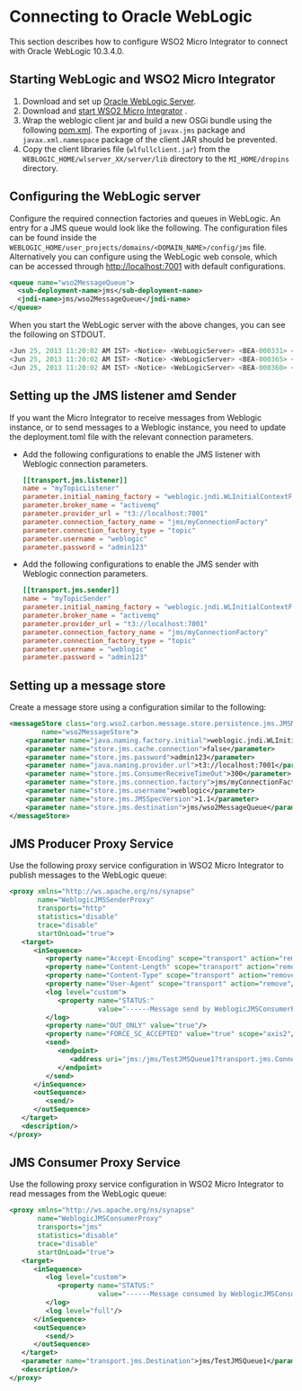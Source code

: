 # Connecting to Oracle WebLogic

This section describes how to configure WSO2 Micro Integrator to connect with Oracle WebLogic 10.3.4.0.

## Starting WebLogic and WSO2 Micro Integrator

1.  Download and set up [Oracle WebLogic Server](http://www.oracle.com/technetwork/middleware/weblogic/downloads/wls-main-097127.html).
2.  Download and [start WSO2 Micro Integrator](https://docs.wso2.com/display/EI650/Running+the+Product) .
3.  Wrap the weblogic client jar and build a new OSGi bundle using the following [pom.xml](https://svn.wso2.org/repos/wso2/scratch/lasantha/weblogic-wrapper/pom.xml). The exporting of `javax.jms` package and `javax.xml.namespace` package of the client JAR should be prevented.
4.  Copy the client libraries file (`wlfullclient.jar`) from the `WEBLOGIC_HOME/wlserver_XX/server/lib` directory to the `MI_HOME/dropins` directory.

## Configuring the WebLogic server

Configure the required connection factories and queues in WebLogic. An entry for a JMS queue would look like the following. The configuration
files can be found inside the `WEBLOGIC_HOME/user_projects/domains/<DOMAIN_NAME>/config/jms` file. Alternatively you can configure using the WebLogic web console, which can be accessed through [http://localhost:7001](http://localhost:7001/) with default configurations.

```xml
<queue name="wso2MessageQueue">
  <sub-deployment-name>jms</sub-deployment-name>
  <jndi-name>jms/wso2MessageQueue</jndi-name>
</queue>
```

When you start the WebLogic server with the above changes, you can see the following on STDOUT.

```java
<Jun 25, 2013 11:20:02 AM IST> <Notice> <WebLogicServer> <BEA-000331> <Started WebLogic Admin Server "AdminServer" for domain "wso2" running in Development Mode> 
<Jun 25, 2013 11:20:02 AM IST> <Notice> <WebLogicServer> <BEA-000365> <Server state changed to RUNNING> 
<Jun 25, 2013 11:20:02 AM IST> <Notice> <WebLogicServer> <BEA-000360> <Server started in RUNNING mode> 
```

## Setting up the JMS listener amd Sender

If you want the Micro Integrator to receive messages from Weblogic instance, or to send messages to a Weblogic instance, you need to update the deployment.toml file with the relevant connection parameters.

- Add the following configurations to enable the JMS listener with Weblogic connection parameters.

    ```toml
    [[transport.jms.listener]]
    name = "myTopicListener"
    parameter.initial_naming_factory = "weblogic.jndi.WLInitialContextFactory"
    parameter.broker_name = "activemq" 
    parameter.provider_url = "t3://localhost:7001"
    parameter.connection_factory_name = "jms/myConnectionFactory"
    parameter.connection_factory_type = "topic"
    parameter.username = "weblogic"
    parameter.password = "admin123"        
    ```

- Add the following configurations to enable the JMS sender with Weblogic connection parameters.

    ```toml
    [[transport.jms.sender]]
    name = "myTopicSender"
    parameter.initial_naming_factory = "weblogic.jndi.WLInitialContextFactory"
    parameter.broker_name = "activemq"
    parameter.provider_url = "t3://localhost:7001"
    parameter.connection_factory_name = "jms/myConnectionFactory"
    parameter.connection_factory_type = "topic"
    parameter.username = "weblogic"
    parameter.password = "admin123"        
    ```

## Setting up a message store

Create a message store using a configuration similar to the following:

```xml
<messageStore class="org.wso2.carbon.message.store.persistence.jms.JMSMessageStore"
        name="wso2MessageStore">       
    <parameter name="java.naming.factory.initial">weblogic.jndi.WLInitialContextFactory</parameter>
    <parameter name="store.jms.cache.connection">false</parameter>
    <parameter name="store.jms.password">admin123</parameter>
    <parameter name="java.naming.provider.url">t3://localhost:7001</parameter>
    <parameter name="store.jms.ConsumerReceiveTimeOut">300</parameter>
    <parameter name="store.jms.connection.factory">jms/myConnectionFactory</parameter>
    <parameter name="store.jms.username">weblogic</parameter>
    <parameter name="store.jms.JMSSpecVersion">1.1</parameter>
    <parameter name="store.jms.destination">jms/wso2MessageQueue</parameter>
</messageStore>
```

## JMS Producer Proxy Service

Use the following proxy service configuration in WSO2 Micro Integrator to publish messages to the WebLogic queue:

```xml
<proxy xmlns="http://ws.apache.org/ns/synapse"
       name="WeblogicJMSSenderProxy"
       transports="http"
       statistics="disable"
       trace="disable"
       startOnLoad="true">
   <target>
      <inSequence>
         <property name="Accept-Encoding" scope="transport" action="remove"/>
         <property name="Content-Length" scope="transport" action="remove"/>
         <property name="Content-Type" scope="transport" action="remove"/>
         <property name="User-Agent" scope="transport" action="remove"/>
         <log level="custom">
            <property name="STATUS:"
                      value="------Message send by WeblogicJMSConsumerProxy--------"/>
         </log>
         <property name="OUT_ONLY" value="true"/>
         <property name="FORCE_SC_ACCEPTED" value="true" scope="axis2"/>
         <send>
            <endpoint>
               <address uri="jms:/jms/TestJMSQueue1?transport.jms.ConnectionFactoryJNDIName=jms/TestConnectionFactory1&amp;java.naming.factory.initial=weblogic.jndi.WLInitialContextFactory&amp;java.naming.provider.url=t3://localhost:7001&amp;transport.jms.DestinationType=queue"/>
            </endpoint>
         </send>
      </inSequence>
      <outSequence>
         <send/>
      </outSequence>
   </target>
   <description/>
</proxy>
```

## JMS Consumer Proxy Service

Use the following proxy service configuration in WSO2 Micro Integrator to read messages from the WebLogic queue:

```xml
<proxy xmlns="http://ws.apache.org/ns/synapse"
       name="WeblogicJMSConsumerProxy"
       transports="jms"
       statistics="disable"
       trace="disable"
       startOnLoad="true">
   <target>
      <inSequence>
         <log level="custom">
            <property name="STATUS:"
                      value="------Message consumed by WeblogicJMSConsumerProxy--------"/>
         </log>
         <log level="full"/>
      </inSequence>
      <outSequence>
         <send/>
      </outSequence>
   </target>
   <parameter name="transport.jms.Destination">jms/TestJMSQueue1</parameter>
   <description/>
</proxy>
```